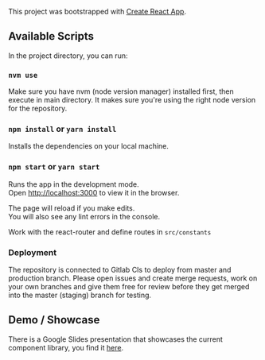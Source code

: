 This project was bootstrapped with [Create React App](https://github.com/facebook/create-react-app).

## Available Scripts

In the project directory, you can run:

### `nvm use`

Make sure you have nvm (node version manager) installed first, then execute in main directory. It makes sure you're using the right node version for the repository.

### `npm install` or `yarn install`

Installs the dependencies on your local machine.<br>

### `npm start` or `yarn start`

Runs the app in the development mode.<br>
Open [http://localhost:3000](http://localhost:3000) to view it in the browser.

The page will reload if you make edits.<br>
You will also see any lint errors in the console.

Work with the react-router and define routes in `src/constants`

### Deployment

The repository is connected to Gitlab CIs to deploy from master and production branch. Please open issues and create merge requests, work on your own branches and give them free for review before they get merged into the master (staging) branch for testing.

## Demo / Showcase

There is a Google Slides presentation that showcases the current component library, you find it [here](https://docs.google.com/presentation/d/138cUWMYOVJ9ivDPTcMLC8-VA8-3jrA3YOc7gb89TmME/edit#slide=id.p).